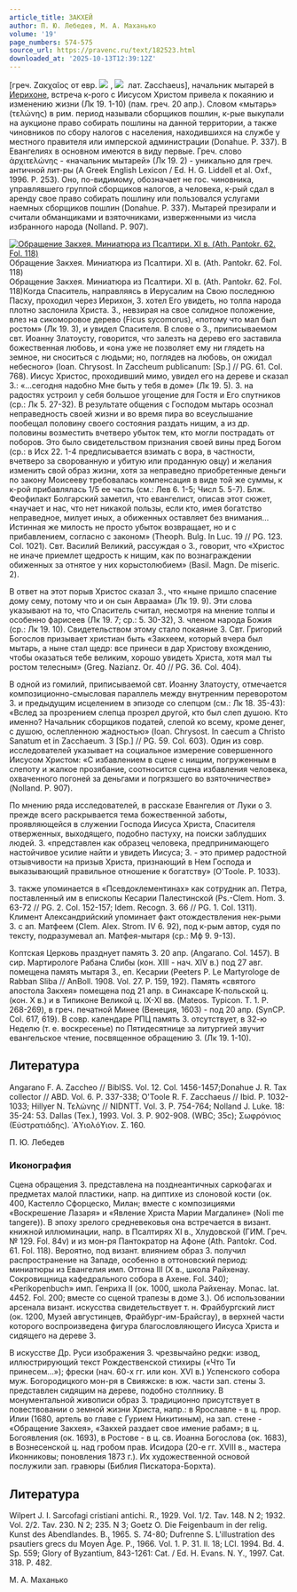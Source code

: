 ```yaml
---
article_title: ЗАКХЕЙ
author: П. Ю. Лебедев, М. А. Маханько
volume: '19'
page_numbers: 574-575
source_url: https://pravenc.ru/text/182523.html
downloaded_at: '2025-10-13T12:39:12Z'
---
```


[греч. Ζακχαῖος от евр. ![](https://pravenc.ru/char/2712331/ykz/image.png) , ![](https://pravenc.ru/char/26062/zakkayx3b/image.png)  лат. Zacchaeus], начальник мытарей в [Иерихоне](https://pravenc.ru/text/Иерихоне.html), встреча к-рого с Иисусом Христом привела к покаянию и изменению жизни (Лк 19. 1-10) (пам. греч. 20 апр.). Словом «мытарь» (τελώνης) в рим. период называли сборщиков пошлин, к-рые выкупали на аукционе право собирать пошлины на данной территории, а также чиновников по сбору налогов с населения, находившихся на службе у местного правителя или имперской администрации (Donahue. P. 337). В Евангелиях в основном имеются в виду первые. Греч. слово 
ἀρχιτελώνης - «начальник мытарей» (Лк 19. 2) - уникально для греч. античной лит-ры (A Greek English Lexicon / Ed. H. G. Liddell et al. Oxf., 1996. P. 253). Оно, по-видимому, обозначает не гос. чиновника, управлявшего группой сборщиков налогов, а человека, к-рый сдал в аренду свое право собирать пошлину или пользовался услугами наемных сборщиков пошлин (Donahue. P. 337). Мытарей презирали и считали обманщиками и взяточниками, изверженными из числа избранного народа (Nolland. P. 907).

[![Обращение Закхея. Миниатюра из Псалтири. XI в. (Ath. Pantokr. 62. Fol. 118)](https://pravenc.ru/data/357/487/1234/i200.jpg "Кликните для увеличения картинки")](https://pravenc.ru/data/357/487/1234/i400.jpg)Обращение Закхея. Миниатюра из Псалтири. XI в. (Ath. Pantokr. 62. Fol. 118)  
Обращение Закхея. Миниатюра из Псалтири. XI в. (Ath. Pantokr. 62. Fol. 118)Когда Спаситель, направляясь в Иерусалим на Свою последнюю Пасху, проходил через Иерихон, З. хотел Его увидеть, но толпа народа плотно заслонила Христа. З., невзирая на свое солидное положение, влез на сикоморовое дерево (Ficus sycomorus), «потому что мал был ростом» (Лк 19. 3), и увидел Спасителя. В слове о З., приписываемом свт. Иоанну Златоусту, говорится, что залезть на дерево его заставила божественная любовь, и «она уже не позволяет ему ни глядеть на земное, ни сноситься с людьми; но, поглядев на любовь, он ожидал небесного» (Ioan. Chrysost. In Zaccheum publicanum: [Sp.] // PG. 61. Col. 768). Иисус Христос, проходивший мимо, увидел его на дереве и сказал З.: «...сегодня надобно Мне быть у тебя в доме» (Лк 19. 5). З. на радостях устроил у себя большое угощение для Гостя и Его спутников (ср.: Лк 5. 27-32). В результате общения с Господом мытарь осознал неправедность своей жизни и во время пира во всеуслышание пообещал половину своего состояния раздать нищим, а из др. половины возместить вчетверо убыток тем, кто могли пострадать от поборов. Это было свидетельством признания своей вины пред Богом (ср.: в Исх 22. 1-4 предписывается взимать с вора, в частности, вчетверо за сворованную и убитую или проданную овцу) и желания изменить свой образ жизни, хотя за неправедно приобретенные деньги по закону Моисееву требовалась компенсация в виде той же суммы, к к-рой прибавлялась 1/5 ее часть (см.: Лев 6. 1-5; Числ 5. 5-7). Блж. Феофилакт Болгарский заметил, что евангелист, описав этот сюжет, «научает и нас, что нет никакой пользы, если кто, имея богатство неправедное, милует иных, а обиженных оставляет без внимания… Истинная же милость не просто убыток возвращает, но и с прибавлением, согласно с законом» (Theoph. Bulg. In Luc. 19 // PG. 123. Col. 1021). Свт. Василий Великий, рассуждая о З., говорит, что «Христос не иначе приемлет щедрость к нищим, как по вознаграждении обиженных за отнятое у них корыстолюбием» (Basil. Magn. De miseric. 2).

В ответ на этот порыв Христос сказал З., что «ныне пришло спасение дому сему, потому что и он сын Авраама» (Лк 19. 9). Эти слова указывают на то, что Спаситель считал, несмотря на мнение толпы и особенно фарисеев (Лк 19. 7; ср.: 5. 30-32), З. членом народа Божия (ср.: Лк 19. 10). Свидетельством этому стало покаяние З. Свт. Григорий Богослов призывает христиан быть «Закхеем, который вчера был мытарь, а ныне стал щедр: все принеси в дар Христову вхождению, чтобы оказаться тебе великим, хорошо увидеть Христа, хотя мал ты ростом телесным» (Greg. Nazianz. Or. 40 // PG. 36. Col. 404).

В одной из гомилий, приписываемой свт. Иоанну Златоусту, отмечается композиционно-смысловая параллель между внутренним переворотом З. и предыдущим исцелением в эпизоде со слепцом (см.: Лк 18. 35-43): «Вслед за прозрением слепца прозрел другой, кто был слеп душою. Кто именно? Начальник сборщиков податей, слепой ко всему, кроме денег, с душою, ослепленною жадностью» (Ioan. Chrysost. In caecum a Christo Sanatum et in Zacchaeum. 3 [Sp.] // PG. 59. Col. 603). Один из совр. исследователей указывает на социальное измерение совершенного Иисусом Христом: «С избавлением в сцене с нищим, погруженным в слепоту и жалкое прозябание, соотносится сцена избавления человека, охваченного погоней за деньгами и погрязшего во взяточничестве» (Nolland. P. 907).

По мнению ряда исследователей, в рассказе Евангелия от Луки о З. прежде всего раскрывается тема божественной заботы, проявляющейся в служении Господа Иисуса Христа, Спасителя отверженных, выходящего, подобно пастуху, на поиски заблудших людей. З. «представлен как образец человека, предпринимающего настойчивое усилие найти и увидеть Иисуса; З. - это пример радостной отзывчивости на призыв Христа, признающий в Нем Господа и выказывающий правильное отношение к богатству» (O'Toole. P. 1033).

З. также упоминается в «Псевдоклементинах» как сотрудник ап. Петра, поставленный им в епископы Кесарии Палестинской (Ps.-Clem. Hom. 3. 63-72 // PG. 2. Col. 152-157; Idem. Recogn. 3. 66 // PG. 1. Col. 1311). Климент Александрийский упоминает факт отождествления нек-рыми З. с ап. Матфеем (Clem. Alex. Strom. IV 6. 92), под к-рым автор, судя по тексту, подразумевал ап. Матфея-мытаря (ср.: Мф 9. 9-13).

Коптская Церковь празднует память З. 20 апр. (Angarano. Col. 1457). В сир. Мартирологе Рабана Слибы (кон. XIII - нач. XIV в.) под 27 авг. помещена память мытаря З., еп. Кесарии (Peeters P. Le Martyrologe de Rabban Sliba // AnBoll. 1908. Vol. 27. P. 159, 192). Память «святого апостола Закхея» помещена под 21 апр. в Синаксаре К-польской ц. (кон. X в.) и в Типиконе Великой ц. IX-XI вв. (Mateos. Typicon. T. 1. P. 268-269), в греч. печатной Минее (Венеция, 1603) - под 20 апр. (SynCP. Col. 617, 619). В совр. календаре РПЦ память З. отсутствует, в 32-ю Неделю (т. е. воскресенье) по Пятидесятнице за литургией звучит евангельское чтение, посвященное обращению З. (Лк 19. 1-10).

## Литература

Angarano F. A. Zaccheo // BiblSS. Vol. 12. Col. 1456-1457;Donahue J. R. Tax collector // ABD. Vol. 6. P. 337-338; O'Toole R. F. Zacchaeus // Ibid. P. 1032-1033; Hillyer N. Τελώνης // NIDNTT. Vol. 3. P. 754-764; Nolland J. Luke. 18: 35-24: 53. Dallas (Tex.), 1993. Vol. 3. P. 902-908. (WBC; 35с); Σωφρόνιος (Εὐστρατιάδης). ᾿Αϒιολόϒιον. Σ. 160.

П. Ю. Лебедев 

### Иконография

Сцена обращения З. представлена на позднеантичных саркофагах и предметах малой пластики, напр. на диптихе из слоновой кости (ок. 400, Кастелло Сфорцеско, Милан; вместе с композициями «Воскрешение Лазаря» и «Явление Христа Марии Магдалине» (Noli me tangere)). В эпоху зрелого средневековья она встречается в визант. книжной иллюминации, напр. в Псалтирях XI в., Хлудовской (ГИМ. Греч. № 129. Fol. 84v) и из мон-ря Пантократор на Афоне (Ath. Pantokr. Cod. 61. Fol. 118). Вероятно, под визант. влиянием образ З. получил распространение на Западе, особенно в оттоновский период: миниатюры из Евангелия имп. Оттона III (X в., школа Райхенау. Сокровищница кафедрального собора в Ахене. Fol. 340); «Perikopenbuch» имп. Генриха II (ок. 1000, школа Райхенау. Monac. lat. 4452. Fol. 200; вместе со сценой трапезы в доме З.). Об использовании арсенала визант. искусства свидетельствует т. н. Фрайбургский лист (ок. 1200, Музей августинцев, Фрайбург-им-Брайсгау), в верхней части которого воспроизведена фигура благословляющего Иисуса Христа и сидящего на дереве З.

В искусстве Др. Руси изображения З. чрезвычайно редки: извод, иллюстрирующий текст Рождественской стихиры («Что Ти принесем…»); фрески (нач. 60-х гг. или кон. XVI в.) Успенского собора муж. Богородицкого мон-ря в Свияжске: в юж. части зап. стены З. представлен сидящим на дереве, подобно столпнику. В монументальной живописи образ З. традиционно присутствует в повествовании о земной жизни Христа, напр.: в Ярославле - в ц. прор. Илии (1680, артель во главе с Гурием Никитиным), на зап. стене - «Обращение Закхея», «Закхей раздает свое имение рабам»; в ц. Богоявления (ок. 1693), в Ростове - в ц. св. Иоанна Богослова (ок. 1683), в Вознесенской ц. над гробом прав. Исидора (20-е гг. XVIII в., мастера Иконниковы; поновления 1873 г.). Их художественной основой послужили зап. гравюры (Библия Пискатора-Борхта).

## Литература

Wilpert J. I. Sarcofagi cristiani antichi. R., 1929. Vol. 1/2. Tav. 148. N 2; 1932. Vol. 2/2. Tav. 230. N 2; 235. N 3; Goetz O. Die Feigenbaum in der relig. Kunst des Abendlandes. B., 1965. S. 74-80; Dufrenne S. L'illustration des psautiers grecs du Moyen Âge. P., 1966. Vol. 1. P. 31. Il. 18; LCI. 1994. Bd. 4. Sp. 559; Glory of Byzantium, 843-1261: Cat. / Ed. H. Evans. N. Y., 1997. Cat. 318. P. 482.

М. А. Маханько
